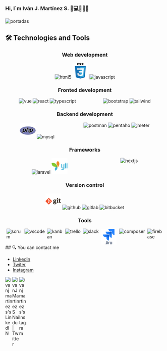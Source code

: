 ### Hi, I´m Iván J. Martínez S. 👋💻👨🏻‍💻

![portadas](https://user-images.githubusercontent.com/81108592/195698633-60de1dbb-8358-4b08-9c8f-c36ed90cd7a1.jpg)

## 🛠 Technologies and Tools
<div align="center">
   <h3> Web development </h3>
   <img alt="html5" title="html5" src="https://github.com/devicons/devicon/blob/master/icons/html5/html5-original-wordmark.svgwidth="50" height="50">
   <img alt="css3" title="css3" src="https://github.com/devicons/devicon/blob/master/icons/css3/css3-original-wordmark.svg" width="50height="50">
   <img alt="javascript" title="javascript" src="https://github.com/devicons/devicon/blob/master/icons/javascript/javascript-originasvg" width="50" height="50">
</div>

<div align="center">
   <h3> Fronted development </h3>
</div>
     
<div style="display: flex; justify-content: space-around;">
   <div>
      <img alt="vue" title="vue" src="https://github.com/devicons/devicon/blob/master/icons/vuejs/vuejs-original-wordmark.svgwidth="50" height="50">
      <img alt="react" title="react" src="https://github.com/devicons/devicon/blob/master/icons/react/react-original-wordmark.svgwidth="50" height="50">
      <img alt="typescript" title="typescript" src="https://github.com/devicons/devicon/blob/master/icons/typescriptypescript-original.svg" width="50" height="50">
   </div>
           
   <div>
      <img alt="bootstrap" title="bootstrap" src="https://github.com/devicons/devicon/blob/master/icons/bootstrabootstrap-original-wordmark.svg" width="50" height="50">
      <img alt="tailwind" title="tailwind" src="https://github.com/devicons/devicon/blob/master/icons/tailwindcstailwindcss-original-wordmark.svg" width="50" height="50">
   </div>
</div>

<div align="center">
   <h3> Backend development </h3>
</div>

<div style="display: flex; justify-content: space-around;">
   <div>
      <img alt="php" title="php" src="https://github.com/devicons/devicon/blob/master/icons/php/php-original.svg" width="50height="50">
      <img alt="mysql" title="mysql" src="https://github.com/devicons/devicon/blob/master/icons/mysql/mysql-original-wordmark.svgwidth="50" height="50">
   </div>
           
   <div>
      <img alt="postman" title="postman" src="https://i.postimg.cc/3x8ZXdMy/logo-postman.png" width="50" height="50">
      <img alt="pentaho" title="pentaho" src="https://i.postimg.cc/N01fQfM4/logo-pentaho.png" width="50" height="50">
      <img alt="jmeter" title="jmeter" src="https://i.postimg.cc/P5SQ2ThS/logo-jmeter.png" width="50" height="50">
   </div>
</div>

<div align="center">
   <h3> Frameworks </h3>
</div>
     
<div style="display: flex; justify-content: space-around;">
   <div>
      <img alt="laravel" title="laravel" src="https://github.com/devicons/devicon/blob/master/icons/laravel/laravel-plain-wordmarsvg" width="50" height="50">
      <img alt="yii" title="yii" src="https://github.com/devicons/devicon/blob/master/icons/yii/yii-original-wordmark.svg" width="50height="50">
   </div>
    <div>
      <img alt="nextjs" title="nextjs" src="https://github.com/devicons/devicon/blob/master/icons/nextjs/nextjs-original-wordmark.svgwidth="50" height="50">
   </div>
</div>

<div align="center">
    <h3> Version control </h3>
</div>
     
<div style="display: flex; justify-content: space-around;">
   <div>
      <img alt="git" title="git" src="https://github.com/devicons/devicon/blob/master/icons/git/git-original-wordmark.svg" width="50height="50">
      <img alt="github" title="github" src="https://github.com/devicons/devicon/blob/master/icons/github/github-original-wordmark.svgwidth="50" height="50">
      <img alt="gitlab" title="gitlab" src="https://github.com/devicons/devicon/blob/master/icons/gitlab/gitlab-original-wordmark.svgwidth="50" height="50">
      <img alt="bitbucket" title="bitbucket" src="https://github.com/devicons/devicon/blob/master/icons/bitbuckebitbucket-original-wordmark.svg" width="50" height="50">
   </div>
</div>

<div align="center">
   <h3> Tools </h3>
</div>
     
<div style="display: flex; justify-content: space-around;">
   <img alt="scrum" title="scrum" src="https://i.postimg.cc/3W57pX4v/logo-scrum.png" width="50" height="50">
   <img alt="vscode" title="vscode" src="https://github.com/devicons/devicon/blob/master/icons/vscode/vscode-original-wordmark.svgwidth="50" height="50">
      <img alt="kanban" title="kanban" src="https://i.postimg.cc/V6G1DSvK/logo-kanban.jpg" width="50" height="50">
   <img alt="trello" title="trello" src="https://github.com/devicons/devicon/blob/master/icons/trello/trello-plain-wordmark.svgwidth="50" height="50">
   <img alt="slack" title="slack" src="https://github.com/devicons/devicon/blob/master/icons/slack/slack-original-wordmark.svgwidth="50" height="50">
   <img alt="jira" title="jira" src="https://github.com/devicons/devicon/blob/master/icons/jira/jira-original-wordmark.svg" width="50height="50">
   <img alt="composer" title="composer" src="https://github.com/devicons/devicon/blob/master/icons/composer/composer-original.svgwidth="50" height="50">
   <img alt="firebase" title="firebase" src="https://github.com/devicons/devicon/blob/master/icons/firebase/firebase-plain-wordmarsvg" width="50" height="50">
</div>
## 🔍 You can contact me

- [Linkedin](https://www.linkedin.com/in/ivanjmartinezs/)
- [Twiter](https://twitter.com/IvanJMartinezS)
- [Instagram](https://www.instagram.com/ivanjmartinezs/)

<a href="https://www.linkedin.com/in/ivanjmartinezs/">
  <img align="left" alt="ivanjmartinezs's LinkedIN" width="22px" src="https://raw.githubusercontent.com/peterthehan/peterthehan/master/assets/linkedin.svg" />
</a>
<a href="https://twitter.com/IvanJMartinezS">
  <img align="left" alt="IvanJMartinezS Naidu | Twitter" width="22px" src="https://raw.githubusercontent.com/peterthehan/peterthehan/master/assets/twitter.svg" />
</a>
<a href="https://www.instagram.com/ivanjmartinezs/">
  <img align="left" alt="ivanjmartinezs's Instagram" width="22px" src="https://raw.githubusercontent.com/hussainweb/hussainweb/main/icons/instagram.png" />
</a>
